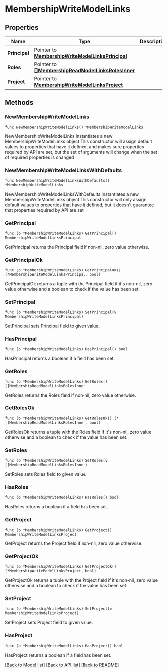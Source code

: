 # MembershipWriteModelLinks

## Properties

Name | Type | Description | Notes
------------ | ------------- | ------------- | -------------
**Principal** | Pointer to [**MembershipWriteModelLinksPrincipal**](MembershipWriteModelLinksPrincipal.md) |  | [optional] 
**Roles** | Pointer to [**[]MembershipReadModelLinksRolesInner**](MembershipReadModelLinksRolesInner.md) |  | [optional] 
**Project** | Pointer to [**MembershipWriteModelLinksProject**](MembershipWriteModelLinksProject.md) |  | [optional] 

## Methods

### NewMembershipWriteModelLinks

`func NewMembershipWriteModelLinks() *MembershipWriteModelLinks`

NewMembershipWriteModelLinks instantiates a new MembershipWriteModelLinks object
This constructor will assign default values to properties that have it defined,
and makes sure properties required by API are set, but the set of arguments
will change when the set of required properties is changed

### NewMembershipWriteModelLinksWithDefaults

`func NewMembershipWriteModelLinksWithDefaults() *MembershipWriteModelLinks`

NewMembershipWriteModelLinksWithDefaults instantiates a new MembershipWriteModelLinks object
This constructor will only assign default values to properties that have it defined,
but it doesn't guarantee that properties required by API are set

### GetPrincipal

`func (o *MembershipWriteModelLinks) GetPrincipal() MembershipWriteModelLinksPrincipal`

GetPrincipal returns the Principal field if non-nil, zero value otherwise.

### GetPrincipalOk

`func (o *MembershipWriteModelLinks) GetPrincipalOk() (*MembershipWriteModelLinksPrincipal, bool)`

GetPrincipalOk returns a tuple with the Principal field if it's non-nil, zero value otherwise
and a boolean to check if the value has been set.

### SetPrincipal

`func (o *MembershipWriteModelLinks) SetPrincipal(v MembershipWriteModelLinksPrincipal)`

SetPrincipal sets Principal field to given value.

### HasPrincipal

`func (o *MembershipWriteModelLinks) HasPrincipal() bool`

HasPrincipal returns a boolean if a field has been set.

### GetRoles

`func (o *MembershipWriteModelLinks) GetRoles() []MembershipReadModelLinksRolesInner`

GetRoles returns the Roles field if non-nil, zero value otherwise.

### GetRolesOk

`func (o *MembershipWriteModelLinks) GetRolesOk() (*[]MembershipReadModelLinksRolesInner, bool)`

GetRolesOk returns a tuple with the Roles field if it's non-nil, zero value otherwise
and a boolean to check if the value has been set.

### SetRoles

`func (o *MembershipWriteModelLinks) SetRoles(v []MembershipReadModelLinksRolesInner)`

SetRoles sets Roles field to given value.

### HasRoles

`func (o *MembershipWriteModelLinks) HasRoles() bool`

HasRoles returns a boolean if a field has been set.

### GetProject

`func (o *MembershipWriteModelLinks) GetProject() MembershipWriteModelLinksProject`

GetProject returns the Project field if non-nil, zero value otherwise.

### GetProjectOk

`func (o *MembershipWriteModelLinks) GetProjectOk() (*MembershipWriteModelLinksProject, bool)`

GetProjectOk returns a tuple with the Project field if it's non-nil, zero value otherwise
and a boolean to check if the value has been set.

### SetProject

`func (o *MembershipWriteModelLinks) SetProject(v MembershipWriteModelLinksProject)`

SetProject sets Project field to given value.

### HasProject

`func (o *MembershipWriteModelLinks) HasProject() bool`

HasProject returns a boolean if a field has been set.


[[Back to Model list]](../README.md#documentation-for-models) [[Back to API list]](../README.md#documentation-for-api-endpoints) [[Back to README]](../README.md)


